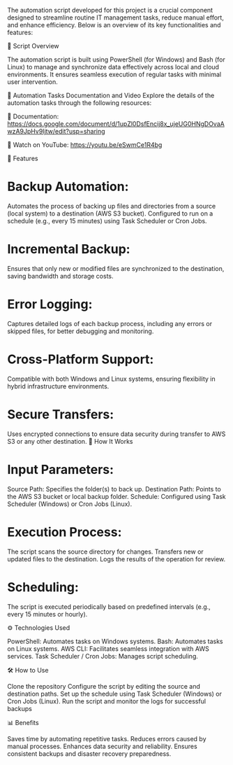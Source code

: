 The automation script developed for this project is a crucial component designed to streamline routine IT management tasks, reduce manual effort, and enhance efficiency. Below is an overview of its key functionalities and features:

📄 Script Overview

The automation script is built using PowerShell (for Windows) and Bash (for Linux) to manage and synchronize data effectively across local and cloud environments. It ensures seamless execution of regular tasks with minimal user intervention.

📂 Automation Tasks Documentation and Video
Explore the details of the automation tasks through the following resources:

📄 Documentation: https://docs.google.com/document/d/1upZl0DsfEncij8x_ujeUG0HNgDOvaAwzA9JpHv9Ijtw/edit?usp=sharing

🎥 Watch on YouTube: https://youtu.be/eSwmCe1R4bg

🔑 Features
# Backup Automation:

Automates the process of backing up files and directories from a source (local system) to a destination (AWS S3 bucket).
Configured to run on a schedule (e.g., every 15 minutes) using Task Scheduler or Cron Jobs.
# Incremental Backup:

Ensures that only new or modified files are synchronized to the destination, saving bandwidth and storage costs.
# Error Logging:

Captures detailed logs of each backup process, including any errors or skipped files, for better debugging and monitoring.
# Cross-Platform Support:

Compatible with both Windows and Linux systems, ensuring flexibility in hybrid infrastructure environments.
# Secure Transfers:

Uses encrypted connections to ensure data security during transfer to AWS S3 or any other destination.
🚀 How It Works
# Input Parameters:

Source Path: Specifies the folder(s) to back up.
Destination Path: Points to the AWS S3 bucket or local backup folder.
Schedule: Configured using Task Scheduler (Windows) or Cron Jobs (Linux).
# Execution Process:

The script scans the source directory for changes.
Transfers new or updated files to the destination.
Logs the results of the operation for review.
# Scheduling:

The script is executed periodically based on predefined intervals (e.g., every 15 minutes or hourly).

⚙️ Technologies Used

PowerShell: Automates tasks on Windows systems.
Bash: Automates tasks on Linux systems.
AWS CLI: Facilitates seamless integration with AWS services.
Task Scheduler / Cron Jobs: Manages script scheduling.

🛠 How to Use

Clone the repository
Configure the script by editing the source and destination paths.
Set up the schedule using Task Scheduler (Windows) or Cron Jobs (Linux).
Run the script and monitor the logs for successful backups

📊 Benefits

Saves time by automating repetitive tasks.
Reduces errors caused by manual processes.
Enhances data security and reliability.
Ensures consistent backups and disaster recovery preparedness.
